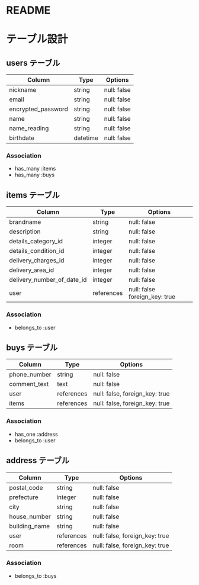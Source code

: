 # README
# テーブル設計

## users テーブル

| Column             | Type     | Options     |
| ------------------ | ------   | ----------- |
| nickname           | string   | null: false |
| email              | string   | null: false |
| encrypted_password | string   | null: false |
| name               | string   | null: false |
| name_reading       | string   | null: false |
| birthdate          | datetime | null: false |



### Association

- has_many :items
- has_many :buys

## items テーブル

| Column                      | Type       | Options                       |
| -------------------------   | ------     | ----------------------------- |
| brandname                   | string     | null: false                   |
| description                 | string     | null: false                   |
| details_category_id         | integer    | null: false                   |
| details_condition_id        | integer    | null: false                   |
| delivery_charges_id         | integer    | null: false                   |
| delivery_area_id            | integer    | null: false                   |
| delivery_number_of_date_id  | integer    | null: false                   |
| user                        | references | null: false foreign_key: true |

### Association

- belongs_to :user


## buys テーブル

| Column        | Type       | Options                        |
| --------------| ---------- | ------------------------------ |
| phone_number  | string     | null: false                    |
| comment_text  | text       | null: false                    |
| user          | references | null: false, foreign_key: true |
| items         | references | null: false, foreign_key: true |

### Association

- has_one :address
- belongs_to :user

## address テーブル

| Column        | Type       | Options                        |
| ------------- | ---------- | ------------------------------ |
| postal_code   | string     | null: false                    |
| prefecture    | integer    | null: false                    |
| city          | string     | null: false                    |
| house_number  | string     | null: false                    |
| building_name | string     | null: false                    |
| user          | references | null: false, foreign_key: true |
| room          | references | null: false, foreign_key: true |

### Association

- belongs_to :buys

